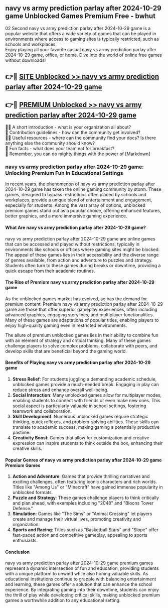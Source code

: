 ## navy vs army prediction parlay after  2024-10-29 game Unblocked Games Premium Free - bwhut

02 Second navy vs army prediction parlay after  2024-10-29 game is a popular website that offers a wide variety of games that can be played in environments where access to gaming sites is typically restricted, such as schools and workplaces.  
Enjoy playing all your favorite casual navy vs army prediction parlay after  2024-10-29 game, office, or home. Dive into the world of online free games without downloads!

## 👉🔴 [SITE Unblocked >> navy vs army prediction parlay after  2024-10-29 game](http://freeplayer.one?title=navy_vs_army_prediction_parlay_after__2024-10-29_game&ref=13D)

## 👉🔴 [PREMIUM Unblocked >> navy vs army prediction parlay after  2024-10-29 game](http://freeplayer.one?title=navy_vs_army_prediction_parlay_after__2024-10-29_game&ref=13D)

🙋‍♀️ A short introduction - what is your organization all about?  
🌈 Contribution guidelines - how can the community get involved?  
👩‍💻 Useful resources - where can the community find your docs? Is there anything else the community should know?  
🍿 Fun facts - what does your team eat for breakfast?  
🧙 Remember, you can do mighty things with the power of [Markdown]

### navy vs army prediction parlay after  2024-10-29 game: Unlocking Premium Fun in Educational Settings

In recent years, the phenomenon of navy vs army prediction parlay after  2024-10-29 game has taken the online gaming community by storm. These games, designed to bypass restrictions often placed by schools and workplaces, provide a unique blend of entertainment and engagement, especially for students. Among the vast array of options, unblocked premium games stand out as a popular choice, offering enhanced features, better graphics, and a more immersive gaming experience.

#### What Are navy vs army prediction parlay after  2024-10-29 game?

navy vs army prediction parlay after  2024-10-29 game are online games that can be accessed and played without restrictions, typically in environments like schools or offices where gaming sites might be blocked. The appeal of these games lies in their accessibility and the diverse range of genres available, from action and adventure to puzzles and strategy. Students often turn to these games during breaks or downtime, providing a quick escape from their academic routines.

#### The Rise of Premium navy vs army prediction parlay after  2024-10-29 game

As the unblocked games market has evolved, so has the demand for premium content. Premium navy vs army prediction parlay after  2024-10-29 game are those that offer superior gameplay experiences, often including advanced graphics, engaging storylines, and multiplayer functionalities. Many of these games are adaptations of popular titles, enabling players to enjoy high-quality gaming even in restricted environments.

The allure of premium unblocked games lies in their ability to combine fun with an element of strategy and critical thinking. Many of these games challenge players to solve complex problems, collaborate with peers, and develop skills that are beneficial beyond the gaming world.

#### Benefits of Playing navy vs army prediction parlay after  2024-10-29 game

1.  **Stress Relief**: For students juggling a demanding academic schedule, unblocked games provide a much-needed break. Engaging in play can reduce stress and enhance overall well-being.
2.  **Social Interaction**: Many unblocked games allow for multiplayer modes, enabling students to connect with friends or even make new ones. This social aspect is particularly valuable in school settings, fostering teamwork and collaboration.
3.  **Skill Development**: Numerous unblocked games require strategic thinking, quick reflexes, and problem-solving abilities. These skills can translate to academic success, making gaming a potentially productive pastime.
4.  **Creativity Boost**: Games that allow for customization and creative expression can inspire students to think outside the box, enhancing their creative skills.

#### Popular Genres of navy vs army prediction parlay after  2024-10-29 game Premium Games

1.  **Action and Adventure**: Games that provide thrilling narratives and exciting challenges, often featuring iconic characters and rich worlds. Titles like "Among Us" or "Minecraft" have gained immense popularity in unblocked formats.
2.  **Puzzle and Strategy**: These games challenge players to think critically and plan ahead, with examples including "2048" and "Bloons Tower Defense."
3.  **Simulation**: Games like "The Sims" or "Animal Crossing" let players create and manage their virtual lives, promoting creativity and organization.
4.  **Sports and Racing**: Titles such as "Basketball Stars" and "Slope" offer fast-paced action and competitive gameplay, appealing to sports enthusiasts.

#### Conclusion

navy vs army prediction parlay after  2024-10-29 game premium games represent a dynamic intersection of fun and education, providing students with a unique platform to unwind while also honing valuable skills. As educational institutions continue to grapple with balancing entertainment and learning, these games offer a solution that can enhance the school experience. By integrating gaming into their downtime, students can enjoy the thrill of play while developing critical skills, making unblocked premium games a worthwhile addition to any educational setting.
